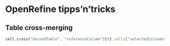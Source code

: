# OpenRefine tipps’n’tricks

## Table cross-merging
``` javascript
cell.cross("SecondTable", "referenceColumn")[0].cells["selectedColoumn"].value
```
